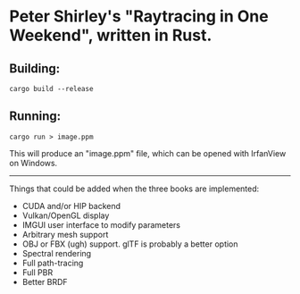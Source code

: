 # Peter Shirley's "Raytracing in One Weekend", written in Rust.

## Building:
```shell
cargo build --release
```

## Running:
```shell
cargo run > image.ppm
```
This will produce an "image.ppm" file, which can be opened with IrfanView on Windows.

---
Things that could be added when the three books are implemented:
- CUDA and/or HIP backend
- Vulkan/OpenGL display
- IMGUI user interface to modify parameters
- Arbitrary mesh support
- OBJ or FBX (ugh) support. glTF is probably a better option
- Spectral rendering
- Full path-tracing
- Full PBR
- Better BRDF